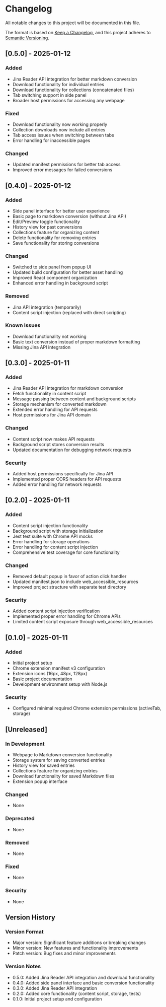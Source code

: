 # Changelog

All notable changes to this project will be documented in this file.

The format is based on [Keep a Changelog](https://keepachangelog.com/en/1.0.0/),
and this project adheres to [Semantic Versioning](https://semver.org/spec/v2.0.0.html).

## [0.5.0] - 2025-01-12

### Added
- Jina Reader API integration for better markdown conversion
- Download functionality for individual entries
- Download functionality for collections (concatenated files)
- Tab switching support in side panel
- Broader host permissions for accessing any webpage

### Fixed
- Download functionality now working properly
- Collection downloads now include all entries
- Tab access issues when switching between tabs
- Error handling for inaccessible pages

### Changed
- Updated manifest permissions for better tab access
- Improved error messages for failed conversions

## [0.4.0] - 2025-01-12

### Added
- Side panel interface for better user experience
- Basic page to markdown conversion (without Jina API)
- Edit/Preview toggle functionality
- History view for past conversions
- Collections feature for organizing content
- Delete functionality for removing entries
- Save functionality for storing conversions

### Changed
- Switched to side panel from popup UI
- Updated build configuration for better asset handling
- Improved React component organization
- Enhanced error handling in background script

### Removed
- Jina API integration (temporarily)
- Content script injection (replaced with direct scripting)

### Known Issues
- Download functionality not working
- Basic text conversion instead of proper markdown formatting
- Missing Jina API integration

## [0.3.0] - 2025-01-11

### Added
- Jina Reader API integration for markdown conversion
- Fetch functionality in content script
- Message passing between content and background scripts
- Storage mechanism for converted markdown
- Extended error handling for API requests
- Host permissions for Jina API domain

### Changed
- Content script now makes API requests
- Background script stores conversion results
- Updated documentation for debugging network requests

### Security
- Added host permissions specifically for Jina API
- Implemented proper CORS headers for API requests
- Added error handling for network requests

## [0.2.0] - 2025-01-11

### Added
- Content script injection functionality
- Background script with storage initialization
- Jest test suite with Chrome API mocks
- Error handling for storage operations
- Error handling for content script injection
- Comprehensive test coverage for core functionality

### Changed
- Removed default popup in favor of action click handler
- Updated manifest.json to include web_accessible_resources
- Improved project structure with separate test directory

### Security
- Added content script injection verification
- Implemented proper error handling for Chrome APIs
- Limited content script exposure through web_accessible_resources

## [0.1.0] - 2025-01-11

### Added
- Initial project setup
- Chrome extension manifest v3 configuration
- Extension icons (16px, 48px, 128px)
- Basic project documentation
- Development environment setup with Node.js

### Security
- Configured minimal required Chrome extension permissions (activeTab, storage)

## [Unreleased]

### In Development
- Webpage to Markdown conversion functionality
- Storage system for saving converted entries
- History view for saved entries
- Collections feature for organizing entries
- Download functionality for saved Markdown files
- Extension popup interface

### Changed
- None

### Deprecated
- None

### Removed
- None

### Fixed
- None

### Security
- None

## Version History

### Version Format
- Major version: Significant feature additions or breaking changes
- Minor version: New features and functionality improvements
- Patch version: Bug fixes and minor improvements

### Version Notes
- 0.5.0: Added Jina Reader API integration and download functionality
- 0.4.0: Added side panel interface and basic conversion functionality
- 0.3.0: Added Jina Reader API integration
- 0.2.0: Added core functionality (content script, storage, tests)
- 0.1.0: Initial project setup and configuration
